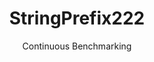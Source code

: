 ---
layout: default
title: StringPrefix222
subtitle: Continuous Benchmarking
selected: String
expanded: Benchmarking
benchmark: /individual_results/StringPrefix222.html
---
